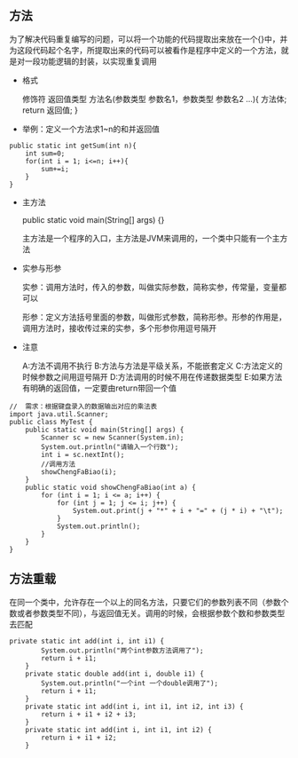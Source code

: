 ## 方法

为了解决代码重复编写的问题，可以将一个功能的代码提取出来放在一个{}中，并为这段代码起个名字，所提取出来的代码可以被看作是程序中定义的一个方法，就是对一段功能逻辑的封装，以实现重复调用

- 格式

  修饰符 返回值类型 方法名(参数类型 参数名1，参数类型 参数名2 …){
  方法体;
  return 返回值;
  }

- 举例：定义一个方法求1~n的和并返回值

```
public static int getSum(int n){
    int sum=0;
    for(int i = 1; i<=n; i++){
        sum+=i;
    }
}
```

- 主方法

  public static void main(String[] args) {}

  主方法是一个程序的入口，主方法是JVM来调用的，一个类中只能有一个主方法

- 实参与形参

  实参：调用方法时，传入的参数，叫做实际参数，简称实参，传常量，变量都可以

  形参：定义方法括号里面的参数，叫做形式参数，简称形参。形参的作用是，调用方法时，接收传过来的实参，多个形参你用逗号隔开

- 注意

  A:方法不调用不执行
  B:方法与方法是平级关系，不能嵌套定义
  C:方法定义的时候参数之间用逗号隔开
  D:方法调用的时候不用在传递数据类型
  E:如果方法有明确的返回值，一定要由return带回一个值

```
//  需求：根据键盘录入的数据输出对应的乘法表
import java.util.Scanner;
public class MyTest {
    public static void main(String[] args) {
        Scanner sc = new Scanner(System.in);
        System.out.println("请输入一个行数");
        int i = sc.nextInt();
        //调用方法
        showChengFaBiao(i);
    }
    public static void showChengFaBiao(int a) {
        for (int i = 1; i <= a; i++) {
            for (int j = 1; j <= i; j++) {
                System.out.print(j + "*" + i + "=" + (j * i) + "\t");
            }
            System.out.println();
        }
    }
}
```

## 方法重载

在同一个类中，允许存在一个以上的同名方法，只要它们的参数列表不同（参数个数或者参数类型不同），与返回值无关。调用的时候，会根据参数个数和参数类型去匹配

```
private static int add(int i, int i1) {
        System.out.println("两个int参数方法调用了");
        return i + i1;
    }
    private static double add(int i, double i1) {
        System.out.println("一个int 一个double调用了");
        return i + i1;
    }
    private static int add(int i, int i1, int i2, int i3) {
        return i + i1 + i2 + i3;
    }
    private static int add(int i, int i1, int i2) {
        return i + i1 + i2;
    }
```

